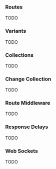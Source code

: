 ### Routes

TODO

### Variants

TODO

### Collections

TODO

### Change Collection

TODO

### Route Middleware

TODO

### Response Delays

TODO

### Web Sockets

TODO
